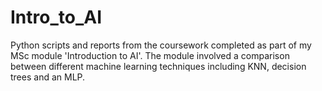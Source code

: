# Intro_to_AI

Python scripts and reports from the coursework completed as part of my MSc module 'Introduction to AI'. The module involved a comparison between different machine learning techniques including KNN, decision trees and an MLP.
